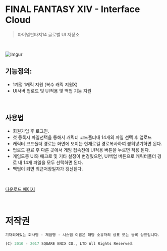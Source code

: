 # FINAL FANTASY XIV - Interface Cloud
> 파이널판타지14 글로벌 UI 저장소
<br/>

![Imgur](http://i.imgur.com/bLlrcu6.png)

## 기능정의:

 * 1계정 1캐릭 지원 (복수 캐릭 지원X)
 * UI서버 업로드 및 UI적용 및 백업 기능 지원

<br/>

## 사용법
 * 회원가입 후 로그인.
 * 첫 등록시 파일선택을 통해서 캐릭터 코드폴더내 14개의 파일 선택 후 업로드
 * 캐릭터 코드폴더 경로는 화면에 보이는 현재로컬 경로복사하여 붙혀넣기하면 된다.
 * 업로드 완료 후 다른 곳에서 게임 접속전에 UI적용 버튼을 누르면 적용 된다.
 * 게임도중 UI와 매크로 및 기타 설정이 변경됬으면, UI백업 버튼으로 캐릭터폴더 경로 내 14개 파일을 모두 선택하면 된다.
 * 백업이 되면 최근저장일자가 갱신된다.
 
<br/>

[다운로드 페이지](https://github.com/kimyearho/WebtoonDownloadManager/releases/tag/v0.1)

<br/>

# 저작권
```javascript
기재되어있는 회사명 · 제품명 · 시스템 이름은 해당 소유자의 상표 또는 등록 상표입니다.

(C) 2010 - 2017 SQUARE ENIX CO., LTD All Rights Reserved.
